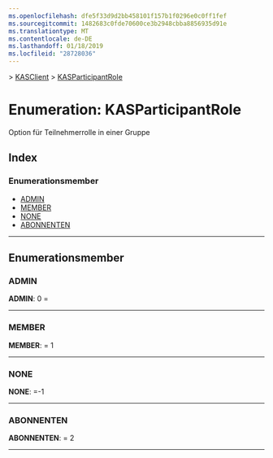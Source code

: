 ```yaml
---
ms.openlocfilehash: dfe5f33d9d2bb458101f157b1f0296e0c0ff1fef
ms.sourcegitcommit: 1482683c0fde70600ce3b2948cbba8856935d91e
ms.translationtype: MT
ms.contentlocale: de-DE
ms.lasthandoff: 01/18/2019
ms.locfileid: "28728036"
---
```

[](../README.md) > [KASClient](../modules/kasclient.md) > [KASParticipantRole](../enums/kasclient.kasparticipantrole.md)

# <a name="enumeration-kasparticipantrole"></a>Enumeration: KASParticipantRole

Option für Teilnehmerrolle in einer Gruppe
## <a name="index"></a>Index 

### <a name="enumeration-members"></a>Enumerationsmember

* [ADMIN](kasclient.kasparticipantrole.md#admin)
* [MEMBER](kasclient.kasparticipantrole.md#member)
* [NONE](kasclient.kasparticipantrole.md#none)
* [ABONNENTEN](kasclient.kasparticipantrole.md#subscriber)

---

## <a name="enumeration-members"></a>Enumerationsmember

<a id="admin"></a>

###  <a name="admin"></a>ADMIN

**ADMIN**: 0 =

___

<a id="member"></a>

###  <a name="member"></a>MEMBER

**MEMBER**: = 1

___

<a id="none"></a>

###  <a name="none"></a>NONE

**NONE**: =-1

___

<a id="subscriber"></a>

###  <a name="subscriber"></a>ABONNENTEN

**ABONNENTEN**: = 2

___

